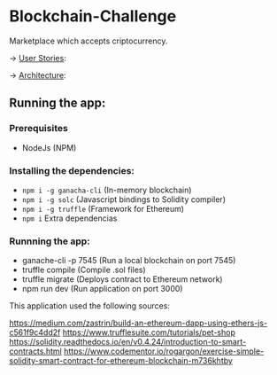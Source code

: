 # Blockchain-Challenge
Marketplace which accepts criptocurrency.

-> [User Stories](stories.md):

-> [Architecture](architecture.md):

## Running the app: 

### Prerequisites

* NodeJs (NPM)

### Installing the dependencies: 

* `npm i -g ganacha-cli` (In-memory blockchain)
* `npm i -g solc` (Javascript bindings to Solidity compiler)
* `npm i -g truffle` (Framework for Ethereum)
* `npm i` Extra dependencias

### Runnning the app: 

* ganache-cli -p 7545 (Run a local blockchain on port 7545) 
* truffle compile (Compile .sol files) 
* truffle migrate (Deploys contract to Ethereum network)
* npm run dev (Run application on port 3000) 

This application used the following sources: 

https://medium.com/zastrin/build-an-ethereum-dapp-using-ethers-js-c561f9c4dd2f
https://www.trufflesuite.com/tutorials/pet-shop
https://solidity.readthedocs.io/en/v0.4.24/introduction-to-smart-contracts.html
https://www.codementor.io/rogargon/exercise-simple-solidity-smart-contract-for-ethereum-blockchain-m736khtby

